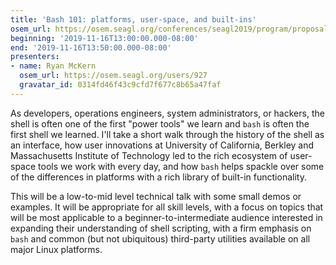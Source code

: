 ```yaml
---
title: 'Bash 101: platforms, user-space, and built-ins'
osem_url: https://osem.seagl.org/conferences/seagl2019/program/proposals/695
beginning: '2019-11-16T13:00:00.000-08:00'
end: '2019-11-16T13:50:00.000-08:00'
presenters:
- name: Ryan McKern
  osem_url: https://osem.seagl.org/users/927
  gravatar_id: 0314fd46f43c9cfd7f677c8b65a47faf
---
```


As developers, operations engineers, system administrators, or hackers, the shell is often one of the first "power tools" we learn and `bash` is often the first shell we learned. I'll take a short walk through the history of the shell as an interface, how user innovations at University of California, Berkley and Massachusetts Institute of Technology led to the rich ecosystem of user-space tools we work with every day, and how `bash` helps spackle over some of the differences in platforms with a rich library of built-in functionality.

This will be a low-to-mid level technical talk with some small demos or examples. It will be appropriate for all skill levels, with a focus on topics that will be most applicable to a beginner-to-intermediate audience interested in expanding their understanding of shell scripting, with a firm emphasis on `bash` and common (but not ubiquitous) third-party utilities available on all major Linux platforms.
